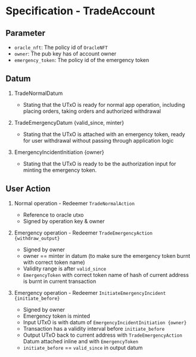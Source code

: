 # Specification - TradeAccount

## Parameter

- `oracle_nft`: The policy id of `OracleNFT`
- `owner`: The pub key has of account owner
- `emergency_token`: The policy id of the emergency token

## Datum

1. TradeNormalDatum

   - Stating that the UTxO is ready for normal app operation, including placing orders, taking orders and authorized withdrawal

2. TradeEmergencyDatum {valid_since, minter}

   - Stating that the UTxO is attached with an emergency token, ready for user withdrawal without passing through application logic

3. EmergencyIncidentInitiation {owner}

   - Stating that the UTxO is ready to be the authorization input for minting the emergency token.

## User Action

1. Normal operation - Redeemer `TradeNormalAction`

   - Reference to oracle utxo
   - Signed by operation key & owner

2. Emergency operation - Redeemer `TradeEmergencyAction {withdraw_output}`

   - Signed by owner
   - owner == minter in datum (to make sure the emergency token burnt with correct token name)
   - Validity range is after `valid_since`
   - `EmergencyToken` with correct token name of hash of current address is burnt in current transaction

3. Emergency operation - Redeemer `InitiateEmergencyIncident {initiate_before}`

   - Signed by owner
   - Emergency token is minted
   - Input UTxO is with datum of `EmergencyIncidentInitiation {owner}`
   - Transaction has a validity interval before `initiate_before`
   - Output UTxO back to current address with `TradeEmergencyAction` Datum attached inline and with `EmergencyToken`
   - `initiate_before` == `valid_since` in output datum
